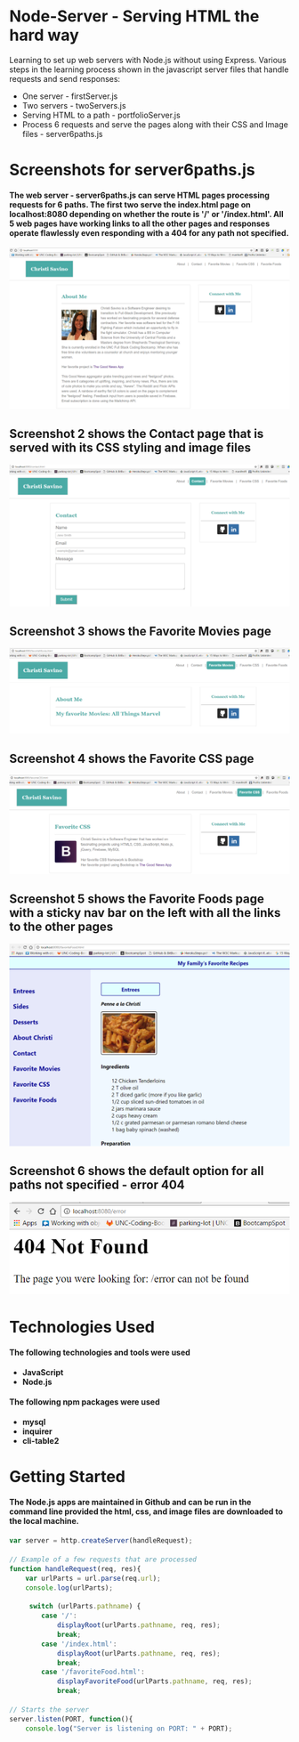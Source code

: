 # Node-Server - Serving HTML the hard way

Learning to set up web servers with Node.js without using Express. Various steps in the learning process shown in the javascript server files that handle requests and send responses:
* One server - firstServer.js
* Two servers - twoServers.js
* Serving HTML to a path - portfolioServer.js
* Process 6 requests and serve the pages along with their CSS and Image files - server6paths.js

# Screenshots for server6paths.js

#### The web server - server6paths.js can serve HTML pages processing requests for 6 paths. The first two serve the index.html page on localhost:8080 depending on whether the route is '/' or '/index.html'. All 5 web pages have working links to all the other pages and responses operate flawlessly even responding with a 404 for any path not specified.

![Alt text](/assets/images/server1.PNG?raw=true )

## Screenshot 2 shows the Contact page that is served with its CSS styling and image files
![Alt text](/assets/images/server2.PNG?raw=true )

## Screenshot 3 shows the Favorite Movies page
![Alt text](/assets/images/server3.PNG?raw=true )

## Screenshot 4 shows the Favorite CSS page
![Alt text](/assets/images/server4.PNG?raw=true )

## Screenshot 5 shows the Favorite Foods page with a sticky nav bar on the left with all the links to the other pages 

![Alt text](/assets/images/server5.PNG?raw=true )

## Screenshot 6 shows the default option for all paths not specified - error 404

![Alt text](/assets/images/server6.PNG?raw=true )

# Technologies Used
#### The following technologies and tools were used
* **JavaScript**
* **Node.js**

#### The following npm packages were used 
* **mysql**
* **inquirer**
* **cli-table2**

# Getting Started
#### The Node.js apps are maintained in Github and can be run in the command line provided the html, css, and image files are downloaded to the local machine.

```javascript
var server = http.createServer(handleRequest);

// Example of a few requests that are processed
function handleRequest(req, res){
    var urlParts = url.parse(req.url);
    console.log(urlParts);

     switch (urlParts.pathname) {
        case '/':
            displayRoot(urlParts.pathname, req, res);
            break;
        case '/index.html':
            displayRoot(urlParts.pathname, req, res);
            break;
        case '/favoriteFood.html':
            displayFavoriteFood(urlParts.pathname, req, res);
            break; 

// Starts the server             
server.listen(PORT, function(){
    console.log("Server is listening on PORT: " + PORT);
```


